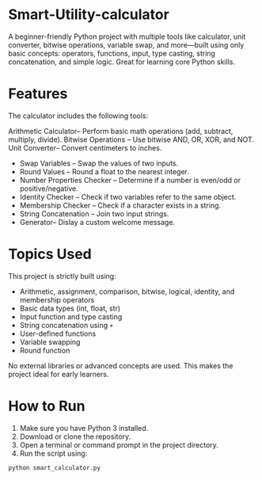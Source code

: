 # Smart-Utility-calculator
A beginner-friendly Python project with multiple tools like calculator, unit converter, bitwise operations, variable swap, and more—built using only basic concepts: operators, functions, input, type casting, string concatenation, and simple logic. Great for learning core Python skills.
# Features

The calculator includes the following tools:

Arithmetic Calculator– Perform basic math operations (add, subtract, multiply, divide).
Bitwise Operations – Use bitwise AND, OR, XOR, and NOT.
Unit Converter– Convert centimeters to inches.
- Swap Variables – Swap the values of two inputs.
- Round Values – Round a float to the nearest integer.
- Number Properties Checker – Determine if a number is even/odd or positive/negative.
- Identity Checker – Check if two variables refer to the same object.
- Membership Checker – Check if a character exists in a string.
- String Concatenation – Join two input strings.
-  Generator– Dislay a custom welcome message.

# Topics Used

This project is strictly built using:

- Arithmetic, assignment, comparison, bitwise, logical, identity, and membership operators
- Basic data types (int, float, str)
- Input function and type casting
- String concatenation using `+`
- User-defined functions
- Variable swapping
- Round function

No external libraries or advanced concepts are used. This makes the project ideal for early learners.

# How to Run

1. Make sure you have Python 3 installed.
2. Download or clone the repository.
3. Open a terminal or command prompt in the project directory.
4. Run the script using:

```bash
python smart_calculator.py
